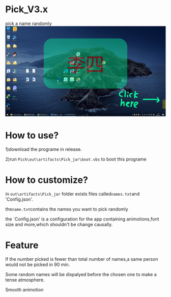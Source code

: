 # Pick_V3.x
pick a name randomly
![image](https://github.com/57UU/Pick_V3.x/blob/main/example.png)
# How to use?
1)download the programe in release.

2)run `Pick\out\artifacts\Pick_jar\boot.vbs` to boot this programe
# How to customize?
in `out\artifacts\Pick_jar` folder exists files called`names.txt`and 'Config.json'.

the`name.txt`contains the names you want to pick randomly

the `Config.json' is a configuration for the app containing animotions,font size and more,which shouldn't be change causally.
# Feature
If the number picked is fewer than total number of names,a same person would not be picked in 90 min.

Some random names will be dispalyed before the chosen one to make a tense atmosphere.

Smooth animotion

